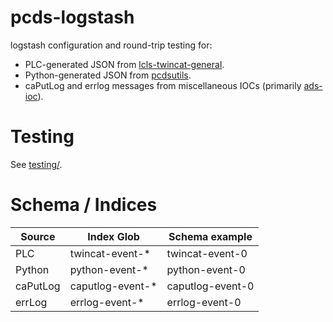 pcds-logstash
=============

logstash configuration and round-trip testing for:

* PLC-generated JSON from [lcls-twincat-general](https://github.com/pcdshub/lcls-twincat-general).
* Python-generated JSON from [pcdsutils](https://github.com/pcdshub/pcdsutils/).
* caPutLog and errlog messages from miscellaneous IOCs (primarily [ads-ioc](https://github.com/pcdshub/ads-ioc/)).


Testing
=======

See [testing/](testing/README.md).

Schema / Indices
================

| Source   | Index Glob       | Schema example     |
|----------|------------------|--------------------|
| PLC      | twincat-event-*  |  twincat-event-0   |
| Python   | python-event-*   |  python-event-0    |
| caPutLog | caputlog-event-* |  caputlog-event-0  |
| errLog   | errlog-event-*   |  errlog-event-0    |
